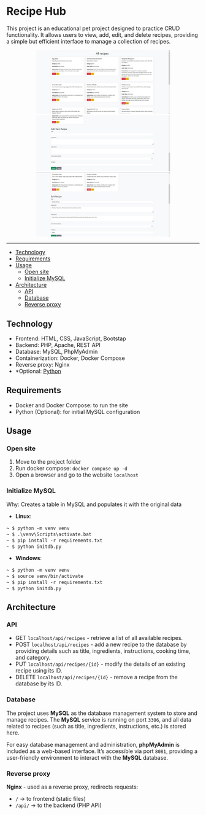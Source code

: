 # Recipe Hub

This project is an educational pet project designed to practice CRUD functionality. It allows users to view, add, edit, and delete recipes, providing a simple but efficient interface to manage a collection of recipes.

<div align="center">
  <img src="img/img1.jpg" width="350">
  <img src="img/img2.jpg" width="350">
  <img src="img/img3.jpg" width="350">
</div>

---

- [Technology](#technology)
- [Requirements](#requirements)
- [Usage](#usage)
  - [Open site](#open-site)
  - [Initialize MySQL](#initialize-mysql)
- [Architecture](#architecture)
  - [API](#api)
  - [Database](#database)
  - [Reverse proxy](#reverse-proxy)

## Technology
- Frontend: HTML, CSS, JavaScript, Bootstap
- Backend: PHP, Apache, REST API
- Database: MySQL, PhpMyAdmin
- Containerization: Docker, Docker Compose
- Reverse proxy: Nginx
- *Optional: [Python](#initialize-mysql)

## Requirements
- Docker and Docker Compose: to run the site
- Python (Optional): for initial MySQL configuration

## Usage
### Open site
1. Move to the project folder
2. Run docker compose: `docker compose up -d`
3. Open a browser and go to the website `localhost`
### Initialize MySQL
Why: Creates a table in MySQL and populates it with the original data
- **Linux**:
```
~ $ python -m venv venv
~ $ .\venv\Scripts\activate.bat
~ $ pip install -r requirements.txt
~ $ python initdb.py
```
- **Windows**:
```
~ $ python -m venv venv
~ $ source venv/bin/activate
~ $ pip install -r requirements.txt
~ $ python initdb.py
```

## Architecture
### API
- GET `localhost/api/recipes` - retrieve a list of all available recipes.
- POST `localhost/api/recipes` - add a new recipe to the database by providing details such as title, ingredients, instructions, cooking time, and category.
- PUT `localhost/api/recipes/{id}` - modify the details of an existing recipe using its ID.
- DELETE `localhost/api/recipes/{id}` - remove a recipe from the database by its ID.
### Database
The project uses **MySQL** as the database management system to store and manage recipes. The **MySQL** service is running on port `3306`, and all data related to recipes (such as title, ingredients, instructions, etc.) is stored here.

For easy database management and administration, **phpMyAdmin** is included as a web-based interface. It’s accessible via port `8081`, providing a user-friendly environment to interact with the **MySQL** database.
### Reverse proxy
**Nginx** - used as a reverse proxy, redirects requests:
  - `/` → to frontend (static files)
  - `/api/` → to the backend (PHP API)